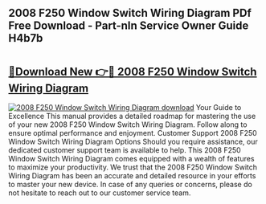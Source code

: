 ## 2008 F250 Window Switch Wiring Diagram PDf Free Download - Part-nIn Service Owner Guide H4b7b

# <h2><a href="http://dfnx77.blite.top/?on=2008+F250+Window+Switch+Wiring+Diagram">🔗Download New 👉🔴 2008 F250 Window Switch Wiring Diagram</a></h2>

[![2008 F250 Window Switch Wiring Diagram download](https://i.imgur.com/lujVjoI.png)](http://dfnx77.blite.top/?on=2008+F250+Window+Switch+Wiring+Diagram)
Your Guide to Excellence This manual provides a detailed roadmap for mastering the use of your new 2008 F250 Window Switch Wiring Diagram. Follow along to ensure optimal performance and enjoyment. Customer Support 2008 F250 Window Switch Wiring Diagram Options Should you require assistance, our dedicated customer support team is available to help. This 2008 F250 Window Switch Wiring Diagram comes equipped with a wealth of features to maximize your productivity. We trust that the 2008 F250 Window Switch Wiring Diagram has been an accurate and detailed resource in your efforts to master your new device. In case of any queries or concerns, please do not hesitate to reach out to our customer service team.
